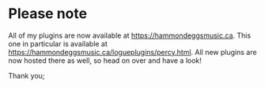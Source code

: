 # Please note

All of my plugins are now available at https://hammondeggsmusic.ca. This one in particular is available at https://hammondeggsmusic.ca/logueplugins/percy.html. All new plugins are now hosted there as well, so head on over and have a look!

Thank you;
